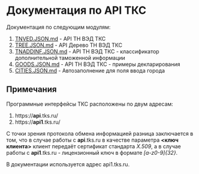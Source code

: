 # Документация по API ТКС

Документация по следующим модулям:

1. [TNVED.JSON.md](TNVED.JSON.md) - API ТН ВЭД ТКС
2. [TREE.JSON.md](TREE.JSON.md) - API Дерево ТН ВЭД ТКС
3. [TNADDINF.JSON.md](TNADDINF.JSON.md) - API ТН ВЭД ТКС - классификатор дополнительной таможенной информации
4. [GOODS.JSON.md](GOODS.JSON.md) - API ТН ВЭД ТКС - примеры декларирования
5. [CITIES.JSON.md](CITIES.JSON.md) - Автозаполнение для поля ввода города

## Примечания

Программные интерфейсы ТКС расположены по двум адресам:

1. https://**api**.tks.ru/
2. https://**api1**.tks.ru/

С точки зрения протокола обмена информацией разница заключается в том, что в случае работы с **api**.tks.ru в качестве параметра **<ключ клиента>** клиент передаёт сертификат стандарта *X.509*, а в случае работы с **api1**.tks.ru - лицензионный ключ в формате *\[a-z0-9\]{32}*.

В документации используется адрес api1.tks.ru.

